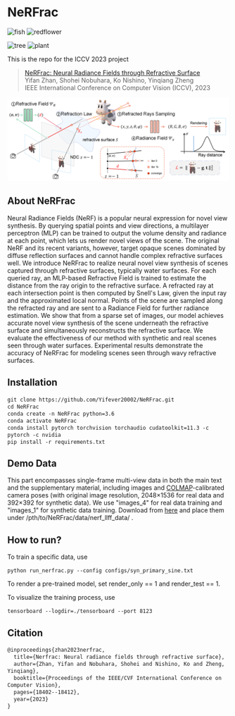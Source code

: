 # NeRFrac

<img src="https://github.com/Yifever20002/NeRFrac/blob/main/images/real_fish.gif" alt="fish" width="320" height="240">  <img src="https://github.com/Yifever20002/NeRFrac/blob/main/images/real_redflower.gif" alt="redflower" width="320" height="240">

<img src="https://github.com/Yifever20002/NeRFrac/blob/main/images/real_tree.gif" alt="tree" width="320" height="240">  <img src="https://github.com/Yifever20002/NeRFrac/blob/main/images/real_plant.gif" alt="plant" width="320" height="240">


This is the repo for the ICCV 2023 project

>[NeRFrac: Neural Radiance Fields through Refractive Surface](https://openaccess.thecvf.com/content/ICCV2023/html/Zhan_NeRFrac_Neural_Radiance_Fields_through_Refractive_Surface_ICCV_2023_paper.html)\
>Yifan Zhan, Shohei Nobuhara, Ko Nishino, Yinqiang Zheng\
>IEEE International Conference on Computer Vision (ICCV), 2023

![image](https://github.com/Yifever20002/NeRFrac/blob/main/images/pipeline.png)

## About NeRFrac

Neural Radiance Fields (NeRF) is a popular neural expression for novel view synthesis. By querying spatial points and view directions, a multilayer perceptron (MLP) can be trained to output the volume density and radiance at each point, which lets us render novel views of the scene. The original NeRF and its recent variants, however, target opaque scenes dominated by diffuse reflection surfaces and cannot handle complex refractive surfaces well. We introduce NeRFrac to realize neural novel view synthesis of scenes captured through refractive surfaces, typically water surfaces. For each queried ray, an MLP-based Refractive Field is trained to estimate the distance from the ray origin to the refractive surface. A refracted ray at each intersection point is then computed by Snell's Law, given the input ray and the approximated local normal. Points of the scene are sampled along the refracted ray and are sent to a Radiance Field for further radiance estimation. We show that from a sparse set of images, our model achieves accurate novel view synthesis of the scene underneath the refractive surface and simultaneously reconstructs the refractive surface. We evaluate the effectiveness of our method with synthetic and real scenes seen through water surfaces. Experimental results demonstrate the accuracy of NeRFrac for modeling scenes seen through wavy refractive surfaces.


## Installation

``````
git clone https://github.com/Yifever20002/NeRFrac.git
cd NeRFrac
conda create -n NeRFrac python=3.6
conda activate NeRFrac
conda install pytorch torchvision torchaudio cudatoolkit=11.3 -c pytorch -c nvidia
pip install -r requirements.txt
``````


## Demo Data

This part encompasses single-frame multi-view data in both the main text and the supplementary material, including images and [COLMAP](https://colmap.github.io/)-calibrated camera poses (with original image resolution, 2048&times;1536 for real data and 392&times;392 for synthetic data). We use "images_4" for real data training and "images_1" for synthetic data training. Download from [here](https://drive.google.com/drive/folders/1A78v0qNCQlqS01AD77IqjhNrL9p0rkBF?usp=sharing) and place them under /pth/to/NeRFrac/data/nerf_llff_data/ .


## How to run?

To train a specific data, use
``````
python run_nerfrac.py --config configs/syn_primary_sine.txt
``````

To render a pre-trained model, set render_only == 1 and render_test == 1.

To visualize the training process, use
``````
tensorboard --logdir=./tensorboard --port 8123
``````

## Citation
``````
@inproceedings{zhan2023nerfrac,
  title={Nerfrac: Neural radiance fields through refractive surface},
  author={Zhan, Yifan and Nobuhara, Shohei and Nishino, Ko and Zheng, Yinqiang},
  booktitle={Proceedings of the IEEE/CVF International Conference on Computer Vision},
  pages={18402--18412},
  year={2023}
}
``````



